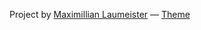 

Project by [Maximillian Laumeister](https://www.maxlaumeister.com/)
&mdash;
[Theme](https://github.com/t413/SinglePaged)

